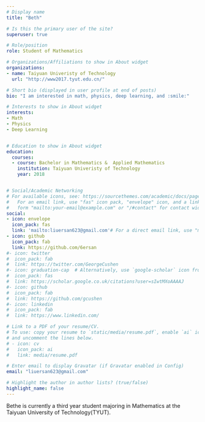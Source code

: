 ```yaml
---
# Display name
title: "Beth"

# Is this the primary user of the site?
superuser: true

# Role/position
role: Student of Mathematics

# Organizations/Affiliations to show in About widget
organizations:
- name: Taiyuan Univeristy of Technology
  url: "http://www2017.tyut.edu.cn/"

# Short bio (displayed in user profile at end of posts)
bio: "I am interested in math, physics, deep learning, and :smile:"

# Interests to show in About widget
interests:
- Math
- Physics
- Deep Learning


# Education to show in About widget
education:
  courses:
  - course: Bachelor in Mathematics &  Applied Mathematics
    institution: Taiyuan Univeristy of Technology
    year: 2018


# Social/Academic Networking
# For available icons, see: https://sourcethemes.com/academic/docs/page-builder/#icons
#   For an email link, use "fas" icon pack, "envelope" icon, and a link in the
#   form "mailto:your-email@example.com" or "/#contact" for contact widget.
social:
- icon: envelope
  icon_pack: fas
  link: 'mailto:liuersan623@gmail.com'# For a direct email link, use "mailto:test@example.org".
- icon: github
  icon_pack: fab
  link: https://github.com/6ersan
#- icon: twitter
#  icon_pack: fab
#  link: https://twitter.com/GeorgeCushen
#- icon: graduation-cap  # Alternatively, use `google-scholar` icon from `ai` icon pack
#  icon_pack: fas
#  link: https://scholar.google.co.uk/citations?user=sIwtMXoAAAAJ
#- icon: github
#  icon_pack: fab
#  link: https://github.com/gcushen
#- icon: linkedin
#  icon_pack: fab
#  link: https://www.linkedin.com/

# Link to a PDF of your resume/CV.
# To use: copy your resume to `static/media/resume.pdf`, enable `ai` icons in `params.toml`, 
# and uncomment the lines below.
# - icon: cv
#   icon_pack: ai
#   link: media/resume.pdf

# Enter email to display Gravatar (if Gravatar enabled in Config)
email: "liuersan623@gmail.com"

# Highlight the author in author lists? (true/false)
highlight_name: false
---
```



Bethe is currently a third year student majoring in Mathematics at the Taiyuan University of Technology(TYUT).


